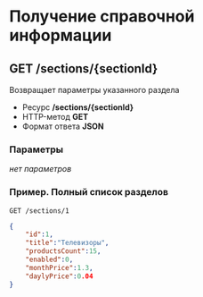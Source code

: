 # Получение справочной информации

## GET /sections/{sectionId}

Возвращает параметры указанного раздела

- Ресурс **/sections/{sectionId}**
- HTTP-метод **GET**
- Формат ответа **JSON**

### Параметры

*нет параметров*

### Пример. Полный список разделов

```
GET /sections/1
```

```json
{
    "id":1,
    "title":"Телевизоры",
    "productsCount":15,
    "enabled":0,
    "monthPrice":1.3,
    "daylyPrice":0.04
}
```
